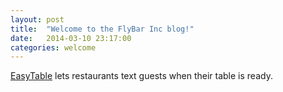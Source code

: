 ```yaml
---
layout: post
title:  "Welcome to the FlyBar Inc blog!"
date:   2014-03-10 23:17:00
categories: welcome
---
```


[EasyTable][easytable] lets restaurants text guests when their table is ready. 

[easytable]: http://www.easytable.io